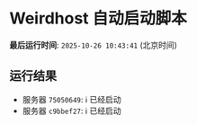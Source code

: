 # Weirdhost 自动启动脚本

**最后运行时间**: `2025-10-26 10:43:41` (北京时间)

## 运行结果

- 服务器 `75050649`: ℹ️ 已经启动
- 服务器 `c9bbef27`: ℹ️ 已经启动
